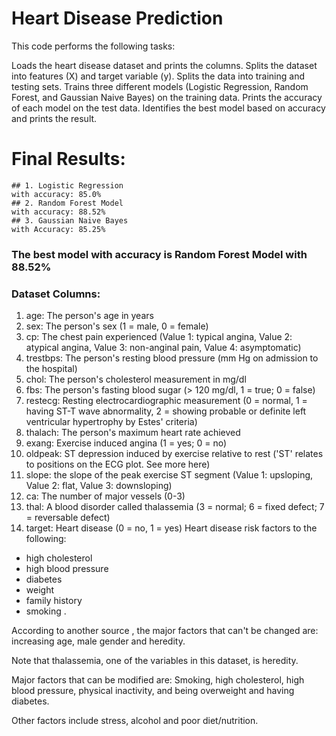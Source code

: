 # Heart Disease Prediction
This code performs the following tasks:

Loads the heart disease dataset and prints the columns.
Splits the dataset into features (X) and target variable (y).
Splits the data into training and testing sets.
Trains three different models (Logistic Regression, Random Forest, and Gaussian Naive Bayes) on the training data.
Prints the accuracy of each model on the test data.
Identifies the best model based on accuracy and prints the result.

# Final Results:
    ## 1. Logistic Regression
    with accuracy: 85.0%
    ## 2. Random Forest Model
    with accuracy: 88.52%
    ## 3. Gaussian Naive Bayes
    with Accuracy: 85.25%

### The best model with accuracy is Random Forest Model with 88.52%

### Dataset Columns:
1. age: The person's age in years
2. sex: The person's sex (1 = male, 0 = female)
3. cp: The chest pain experienced (Value 1: typical angina, Value 2: atypical angina, Value 3: non-anginal pain, Value 4: asymptomatic)
4. trestbps: The person's resting blood pressure (mm Hg on admission to the hospital)
5. chol: The person's cholesterol measurement in mg/dl
6. fbs: The person's fasting blood sugar (> 120 mg/dl, 1 = true; 0 = false)
7. restecg: Resting electrocardiographic measurement (0 = normal, 1 = having ST-T wave abnormality, 2 = showing probable or definite left ventricular hypertrophy by Estes' criteria)
8. thalach: The person's maximum heart rate achieved
9. exang: Exercise induced angina (1 = yes; 0 = no)
10. oldpeak: ST depression induced by exercise relative to rest ('ST' relates to positions on the ECG plot. See more here)
11. slope: the slope of the peak exercise ST segment (Value 1: upsloping, Value 2: flat, Value 3: downsloping)
12. ca: The number of major vessels (0-3)
13. thal: A blood disorder called thalassemia (3 = normal; 6 = fixed defect; 7 = reversable defect)
14. target: Heart disease (0 = no, 1 = yes)
Heart disease risk factors to the following: 
- high cholesterol
- high blood pressure
- diabetes
- weight
- family history
- smoking . 

According to another source , the major factors that can't be changed are: increasing age, male gender and heredity. 

Note that thalassemia, one of the variables in this dataset, is heredity. 

Major factors that can be modified are: Smoking, high cholesterol, high blood pressure, physical inactivity, and being overweight and having diabetes. 

Other factors include stress, alcohol and poor diet/nutrition.
